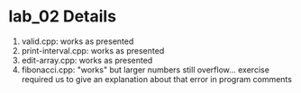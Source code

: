 # lab_02 Details
1. valid.cpp: works as presented
2. print-interval.cpp: works as presented
3. edit-array.cpp: works as presented
4. fibonacci.cpp: "works" but larger numbers still overflow... exercise required us to give an explanation about that error in program comments


	
